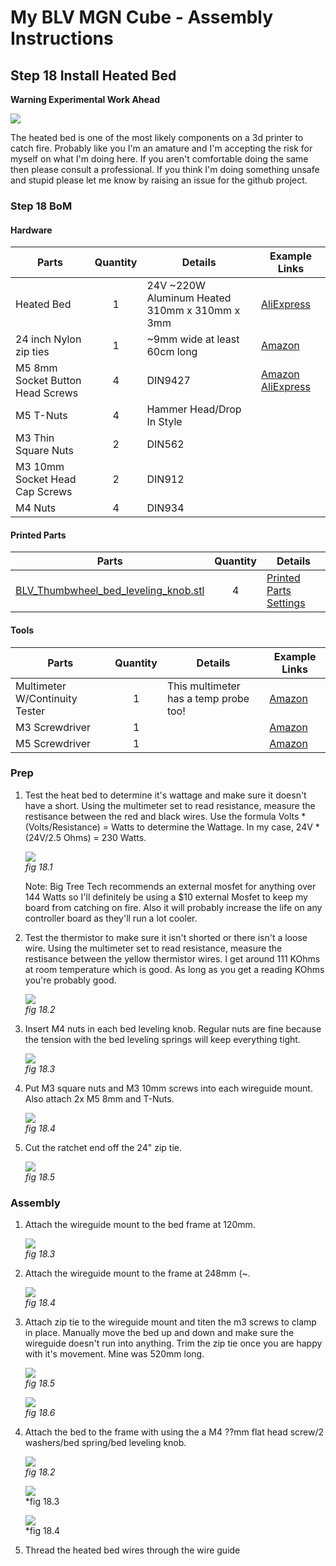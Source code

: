 # My BLV MGN Cube - Assembly Instructions

## Step 18 Install Heated Bed

**Warning Experimental Work Ahead**

![](img/all-hardHat.png)

The heated bed is one of the most likely components on a 3d printer to catch fire. Probably like you I'm an amature and I'm accepting the risk for myself on what I'm doing here. If you aren't comfortable doing the same then please consult a professional. If you think I'm doing something unsafe and stupid please let me know by raising an issue for the github project.

### Step 18 BoM

#### Hardware
| Parts     | Quantity | Details | Example Links |
|-----------|:--------:|---------|---------------|
| Heated Bed | 1 | 24V ~220W Aluminum Heated 310mm x 310mm x 3mm | [AliExpress](https://s.click.aliexpress.com/e/_Aq7W5i) |
| 24 inch Nylon zip ties | 1 | ~9mm wide at least 60cm long | [Amazon](https://www.lowes.com/pd/Utilitech-15-Pack-24-in-Cable-Ties/50005756) |
| M5 8mm Socket Button Head Screws | 4 | DIN9427 | [Amazon](https://amzn.to/3txrazT) [AliExpress](https://s.click.AliExpress.com/e/_ASWaER) |
| M5 T-Nuts | 4 | Hammer Head/Drop In Style | |
| M3 Thin Square Nuts | 2 | DIN562 | |
| M3 10mm Socket Head Cap Screws | 2 | DIN912 | |
| M4 Nuts | 4 | DIN934 | |

#### Printed Parts
| Parts     | Quantity | Details |
|-----------|:--------:|---------|
| [BLV_Thumbwheel_bed_leveling_knob.stl](extra/bedadjuster/BLV_Thumbwheel_bed_leveling_knob.stl) | 4 | [Printed Parts Settings](../partsSettings.md) |

#### Tools
| Parts     | Quantity | Details | Example Links |
|-----------|:--------:|---------|---------------|
| Multimeter W/Continuity Tester | 1 | This multimeter has a temp probe too! | [Amazon](https://amzn.to/3sxUjeT) |
| M3 Screwdriver | 1 | | [Amazon](https://amzn.to/3qNmEgs) |
| M5 Screwdriver | 1 | | [Amazon](https://amzn.to/3qNmEgs) |

### Prep
1. Test the heat bed to determine it's wattage and make sure it doesn't have a short. Using the multimeter set to read resistance, measure the restisance between the red and black wires. Use the formula Volts * (Volts/Resistance) = Watts to determine the Wattage. In my case, 24V * (24V/2.5 Ohms) = 230 Watts.

    ![](img/18-TestHeatedBed.JPG)\
    *fig 18.1*

    Note: Big Tree Tech recommends an external mosfet for anything over 144 Watts so I'll definitely be using a $10 external Mosfet to keep my board from catching on fire. Also it will probably increase the life on any controller board as they'll run a lot cooler.

2. Test the thermistor to make sure it isn't shorted or there isn't a loose wire. Using the multimeter set to read resistance, measure the restisance between the yellow thermistor wires. I get around 111 KOhms at room temperature which is good. As long as you get a reading KOhms you're probably good.

    ![](img/18-TestBedThermistor.JPG)\
    *fig 18.2*

1. Insert M4 nuts in each bed leveling knob. Regular nuts are fine because the tension with the bed leveling springs will keep everything tight.

    ![](img/18-M4NutInLevelKnob.JPG)\
    *fig 18.3*

2. Put M3 square nuts and M3 10mm screws into each wireguide mount. Also attach 2x M5 8mm and T-Nuts.

    ![](img/18-WireguidePrep.JPG)\
    *fig 18.4*

3. Cut the ratchet end off the 24" zip tie.

    ![](img/18-CutRatchetOffZiptie.JPG)\
    *fig 18.5*

### Assembly
1. Attach the wireguide mount to the bed frame at 120mm.

    ![](img/18-XXX.JPG)\
    *fig 18.3*

2. Attach the wireguide mount to the frame at 248mm (~.

    ![](img/18-XXX.JPG)\
    *fig 18.4*

3. Attach zip tie to the wireguide mount and titen the m3 screws to clamp in place. Manually move the bed up and down and make sure the wireguide doesn't run into anything. Trim the zip tie once you are happy with it's movement. Mine was 520mm long.

    ![](img/18-XXX.JPG)\
    *fig 18.5*

    ![](img/18-XXX.JPG)\
    *fig 18.6*

4. Attach the bed to the frame with using the a M4 ??mm flat head screw/2 washers/bed spring/bed leveling knob.

    ![](img/18-XXX.JPG)\
    *fig 18.2*

    ![](img/18-XXX.JPG)\
    *fig 18.3

    ![](img/18-XXX.JPG)\
    *fig 18.4

5. Thread the heated bed wires through the wire guide
